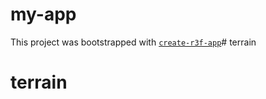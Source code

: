 # my-app

This project was bootstrapped with [`create-r3f-app`](https://github.com/RenaudROHLINGER/create-r3f-app)# terrain
# terrain
